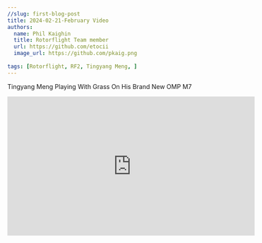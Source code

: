 ```yaml
---
//slug: first-blog-post
title: 2024-02-21-February Video
authors:
  name: Phil Kaighin
  title: Rotorflight Team member
  url: https://github.com/etocii
  image_url: https://github.com/pkaig.png
  
tags: [Rotorflight, RF2, Tingyang Meng, ]
---
```


Tingyang Meng Playing With Grass On His Brand New OMP M7


<iframe width="560" height="315" src="https://www.youtube.com/embed/0xo86Dndlwg?si=TzBYInyTN60B2zVu" title="YouTube video player" frameborder="0" allow="accelerometer; autoplay; clipboard-write; encrypted-media; gyroscope; picture-in-picture; web-share" allowfullscreen></iframe>

